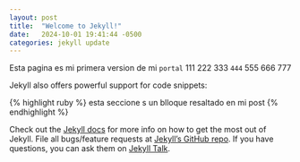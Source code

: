 ```yaml
---
layout: post
title:  "Welcome to Jekyll!"
date:   2024-10-01 19:41:44 -0500
categories: jekyll update
---
```

Esta pagina es mi primera version de mi `portal`
111 222 333 `444` 555 666 777 

Jekyll also offers powerful support for code snippets:

{% highlight ruby %}
esta seccione s un blloque resaltado en mi post
{% endhighlight %}

Check out the [Jekyll docs][jekyll-docs] for more info on how to get the most out of Jekyll. File all bugs/feature requests at [Jekyll’s GitHub repo][jekyll-gh]. If you have questions, you can ask them on [Jekyll Talk][jekyll-talk].

[jekyll-docs]: https://jekyllrb.com/docs/home
[jekyll-gh]:   https://github.com/jekyll/jekyll
[jekyll-talk]: https://talk.jekyllrb.com/
